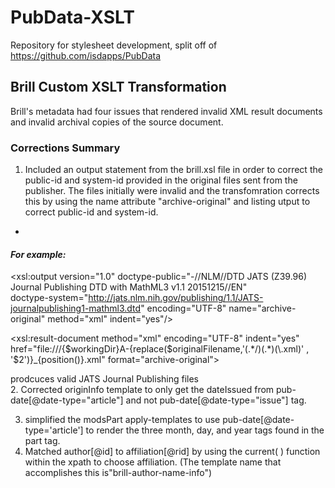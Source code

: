 # PubData-XSLT
Repository for stylesheet development, split off of https://github.com/isdapps/PubData

## Brill Custom XSLT Transformation  

Brill's metadata had four issues that rendered invalid XML result documents and invalid archival copies of the source document. 

### Corrections Summary
1. Included an output statement from the brill.xsl file in order to correct the public-id and system-id provided in the original files sent from the publisher. The files initially were invalid and the transfomration corrects this by using the name attribute "archive-original" and listing utput to correct public-id and system-id.
*

#### *For example:* 
 <xsl:output version="1.0" doctype-public="-//NLM//DTD JATS (Z39.96) Journal Publishing DTD with MathML3 v1.1 20151215//EN"    
 doctype-system="http://jats.nlm.nih.gov/publishing/1.1/JATS-journalpublishing1-mathml3.dtd" encoding="UTF-8" name="archive-original" method="xml" indent="yes"/>

<xsl:result-document method="xml" encoding="UTF-8" indent="yes" 
href="file:///{$workingDir}A-{replace($originalFilename,'(.*/)(.*)(\.xml)' , '$2')}_{position()}.xml" format="archive-original">

prodcuces valid JATS Journal Publishing files  
 2. Corrected originInfo template to only get the dateIssued from pub-date[@date-type="article"] and not pub-date[@date-type="issue"] tag.

3.  simplified the modsPart apply-templates to use pub-date[@date-type='article'] to render the three month, day, and year tags found in the part tag. 
4.  Matched author[@id] to affiliation[@rid] by using the current( ) function within the xpath to choose affiliation. (The template name that accomplishes this is"brill-author-name-info")



<!--stackedit_data:
eyJoaXN0b3J5IjpbMzA4ODQxODQ5LC0xNzY2MjE5MjM3XX0=
-->